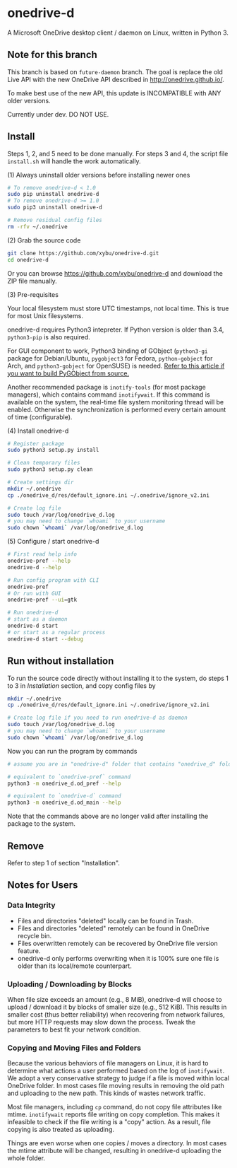 onedrive-d
==========

A Microsoft OneDrive desktop client / daemon on Linux, written in Python 3.

## Note for this branch

This branch is based on `future-daemon` branch. The goal is replace the old Live API with the new OneDrive API described 
in http://onedrive.github.io/.

To make best use of the new API, this update is INCOMPATIBLE with ANY older versions.

Currently under dev. DO NOT USE.

## Install

Steps 1, 2, and 5 need to be done manually. For steps 3 and 4, the script file `install.sh` will handle the work automatically.

(1) Always uninstall older versions before installing newer ones

```bash
# To remove onedrive-d < 1.0
sudo pip uninstall onedrive-d
# To remove onedrive-d >= 1.0
sudo pip3 uninstall onedrive-d

# Remove residual config files
rm -rfv ~/.onedrive
```

(2) Grab the source code

```bash
git clone https://github.com/xybu/onedrive-d.git
cd onedrive-d
```

Or you can browse https://github.com/xybu/onedrive-d and download the ZIP file manually.

(3) Pre-requisites

Your local filesystem must store UTC timestamps, not local time. This is true
for most Unix filesystems.

onedrive-d requires Python3 intepreter. If Python version is older than 3.4, `python3-pip` is also required.

For GUI component to work, Python3 binding of GObject (`python3-gi` package for Debian/Ubuntu, `pygobject3` for Fedora, `python-gobject` for Arch, and `python3-gobject` for OpenSUSE) is needed. [Refer to this article if you want to build PyGObject from source.](https://python-gtk-3-tutorial.readthedocs.org/en/latest/install.html)

Another recommended package is `inotify-tools` (for most package managers), which contains command `inotifywait`. If this command is available on the system, the real-time file system monitoring thread will be enabled. Otherwise the synchronization is performed every certain amount of time (configurable).

(4) Install onedrive-d

```bash
# Register package
sudo python3 setup.py install

# Clean temporary files
sudo python3 setup.py clean

# Create settings dir
mkdir ~/.onedrive
cp ./onedrive_d/res/default_ignore.ini ~/.onedrive/ignore_v2.ini

# Create log file
sudo touch /var/log/onedrive_d.log
# you may need to change `whoami` to your username
sudo chown `whoami` /var/log/onedrive_d.log
```

(5) Configure / start onedrive-d

```bash
# First read help info
onedrive-pref --help
onedrive-d --help

# Run config program with CLI
onedrive-pref
# Or run with GUI
onedrive-pref --ui=gtk

# Run onedrive-d
# start as a daemon
onedrive-d start
# or start as a regular process
onedrive-d start --debug
```

## Run without installation

To run the source code directly without installing it to the system,
do steps 1 to 3 in *Installation* section, and copy config files by

```bash
mkdir ~/.onedrive
cp ./onedrive_d/res/default_ignore.ini ~/.onedrive/ignore_v2.ini

# Create log file if you need to run onedrive-d as daemon
sudo touch /var/log/onedrive_d.log
# you may need to change `whoami` to your username
sudo chown `whoami` /var/log/onedrive_d.log
```

Now you can run the program by commands

```bash
# assume you are in "onedrive-d" folder that contains "onedrive_d" folder.

# equivalent to `onedrive-pref` command
python3 -m onedrive_d.od_pref --help

# equivalent to `onedrive-d` command
python3 -m onedrive_d.od_main --help
```

Note that the commands above are no longer valid after installing the package to the system.

## Remove

Refer to step 1 of section "Installation".

## Notes for Users

### Data Integrity

 * Files and directories "deleted" locally can be found in Trash.
 * Files and directories "deleted" remotely can be found in OneDrive recycle bin.
 * Files overwritten remotely can be recovered by OneDrive file version feature.
 * onedrive-d only performs overwriting when it is 100% sure one file is older than its local/remote counterpart.

### Uploading / Downloading by Blocks

When file size exceeds an amount (e.g., 8 MiB), onedrive-d will choose to upload / download it by blocks of smaller size (e.g., 512 KiB). This results in smaller cost (thus better reliability) when recovering from network failures, but more HTTP requests may slow down the process. Tweak the parameters to best fit your network condition.

### Copying and Moving Files and Folders

Because the various behaviors of file managers on Linux, it is hard to determine what actions a user performed based on the log of `inotifywait`. We adopt a very conservative strategy to judge if a file is moved within local OneDrive folder. In most cases file moving results in removing the old path and uploading to the new path. This kinds of wastes network traffic.

Most file managers, including `cp` command, do not copy file attributes like mtime. `inotifywait` reports file writing on copy completion. This makes it infeasible to check if the file writing is a "copy" action. As a result, file copying is also treated as uploading.

Things are even worse when one copies / moves a directory. In most cases the mtime attribute will be changed, resulting in onedrive-d uploading the whole folder.
